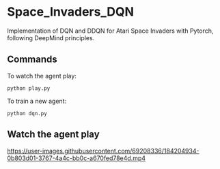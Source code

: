 # Space_Invaders_DQN

Implementation of DQN and DDQN for Atari Space Invaders with Pytorch, following DeepMind principles.

## Commands

To watch the agent play:
```
python play.py
```
To train a new agent:
```
python dqn.py
```

## Watch the agent play

https://user-images.githubusercontent.com/69208336/184204934-0b803d01-3767-4a4c-bb0c-a670fed78e4d.mp4


